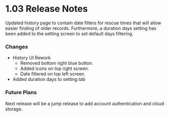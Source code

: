 # 1.03 Release Notes

Updated history page to contain date filters for rescue times that will allow easier finding of older records. Furthermore, a duration days setting has been added to the setting screen to set default days filtering.

### Changes

- History UI Rework
  - Removed bottom right blue button.
  - Added icons on top right screen.
  - Date filtered on top left screen.
- Added duration days to setting tab

### Future Plans

Next release will be a jump release to add account authentication and cloud storage.
